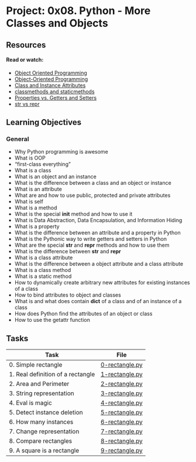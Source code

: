 # Project: 0x08. Python - More Classes and Objects

## Resources

#### Read or watch:

* [Object Oriented Programming](https://intranet.alxswe.com/rltoken/M-MFweENpRdEfRto_Gzlvg)
* [Object-Oriented Programming](https://intranet.alxswe.com/rltoken/_Awd8Gn4SBdq2FRd_bY8KA)
* [Class and Instance Attributes](https://intranet.alxswe.com/rltoken/SGQIevRxW6lTgr4jGDzXbw)
* [classmethods and staticmethods](https://intranet.alxswe.com/rltoken/Ij1EnTg02gtIknOkNv4xGA)
* [Properties vs. Getters and Setters](https://intranet.alxswe.com/rltoken/xjpk-jUNe0uGEzcNXbwIHQ)
* [str vs repr](https://intranet.alxswe.com/rltoken/iu1ILT-t6FMuZvk7vRvfuQ)
## Learning Objectives

### General

* Why Python programming is awesome
* What is OOP
* “first-class everything”
* What is a class
* What is an object and an instance
* What is the difference between a class and an object or instance
* What is an attribute
* What are and how to use public, protected and private attributes
* What is self
* What is a method
* What is the special __init__ method and how to use it
* What is Data Abstraction, Data Encapsulation, and Information Hiding
* What is a property
* What is the difference between an attribute and a property in Python
* What is the Pythonic way to write getters and setters in Python
* What are the special __str__ and __repr__ methods and how to use them
* What is the difference between __str__ and __repr__
* What is a class attribute
* What is the difference between a object attribute and a class attribute
* What is a class method
* What is a static method
* How to dynamically create arbitrary new attributes for existing instances of a class
* How to bind attributes to object and classes
* What is and what does contain __dict__ of a class and of an instance of a class
* How does Python find the attributes of an object or class
* How to use the getattr function
## Tasks

| Task | File |
| ---- | ---- |
| 0. Simple rectangle | [0-rectangle.py](./0-rectangle.py) |
| 1. Real definition of a rectangle | [1-rectangle.py](./1-rectangle.py) |
| 2. Area and Perimeter | [2-rectangle.py](./2-rectangle.py) |
| 3. String representation | [3-rectangle.py](./3-rectangle.py) |
| 4. Eval is magic | [4-rectangle.py](./4-rectangle.py) |
| 5. Detect instance deletion | [5-rectangle.py](./5-rectangle.py) |
| 6. How many instances | [6-rectangle.py](./6-rectangle.py) |
| 7. Change representation | [7-rectangle.py](./7-rectangle.py) |
| 8. Compare rectangles | [8-rectangle.py](./8-rectangle.py) |
| 9. A square is a rectangle | [9-rectangle.py](./9-rectangle.py) |
